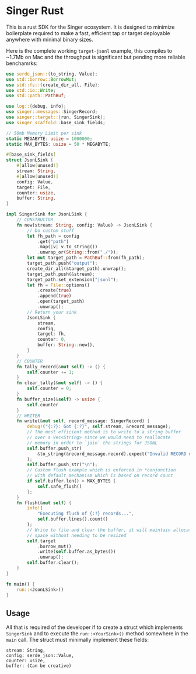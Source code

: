 # Singer Rust

This is a rust SDK for the Singer ecosystem.  It is designed to minimize boilerplate required to make a fast, efficient tap or target deployable anywhere with minimal binary sizes.

Here is the complete working `target-jsonl` example, this compiles to ~1.7Mb on Mac and the throughput is significant but pending more reliable benchamrks:

```rust
use serde_json::{to_string, Value};
use std::borrow::BorrowMut;
use std::fs::{create_dir_all, File};
use std::io::Write;
use std::path::PathBuf;

use log::{debug, info};
use singer::messages::SingerRecord;
use singer::target::{run, SingerSink};
use singer_scaffold::base_sink_fields;

// 50mb Memory Limit per sink
static MEGABYTE: usize = 1000000;
static MAX_BYTES: usize = 50 * MEGABYTE;

#[base_sink_fields]
struct JsonLSink {
    #[allow(unused)]
    stream: String,
    #[allow(unused)]
    config: Value,
    target: File,
    counter: usize,
    buffer: String,
}

impl SingerSink for JsonLSink {
    // CONSTRUCTOR
    fn new(stream: String, config: Value) -> JsonLSink {
        // Do custom stuff
        let fh_path = config
            .get("path")
            .map(|v| v.to_string())
            .unwrap_or(String::from("./"));
        let mut target_path = PathBuf::from(fh_path);
        target_path.push("output");
        create_dir_all(&target_path).unwrap();
        target_path.push(&stream);
        target_path.set_extension("jsonl");
        let fh = File::options()
            .create(true)
            .append(true)
            .open(target_path)
            .unwrap();
        // Return your sink
        JsonLSink {
            stream,
            config,
            target: fh,
            counter: 0,
            buffer: String::new(),
        }
    }
    // COUNTER
    fn tally_record(&mut self) -> () {
        self.counter += 1;
    }
    fn clear_tally(&mut self) -> () {
        self.counter = 0;
    }
    fn buffer_size(&self) -> usize {
        self.counter
    }
    // WRITER
    fn write(&mut self, record_message: SingerRecord) {
        debug!("{:?}: Got {:?}", self.stream, &record_message);
        // The most efficient method is to write to a string buffer
        // over a Vec<String> since we would need to reallocate
        // memory in order to `join` the strings for JSONL
        self.buffer.push_str(
            &to_string(&record_message.record).expect("Invalid RECORD message received from tap"),
        );
        self.buffer.push_str("\n");
        // Custom flush example which is enforced in *conjunction
        // with default mechanism which is based on record count
        if self.buffer.len() > MAX_BYTES {
            self.safe_flush()
        };
    }
    fn flush(&mut self) {
        info!(
            "Executing flush of {:?} records...",
            self.buffer.lines().count()
        );
        // Write to file and clear the buffer, it will maintain allocated
        // space without needing to be resized
        self.target
            .borrow_mut()
            .write(self.buffer.as_bytes())
            .unwrap();
        self.buffer.clear();
    }
}

fn main() {
    run::<JsonLSink>()
}
```

## Usage

All that is required of the developer if to create a struct which implements `SingerSink` and to execute the `run::<YourSink>()` method somewhere in the `main` call. The struct must minimally implement these fields:

    stream: String,
    config: serde_json::Value,
    counter: usize,
    buffer: (Can be creative)
